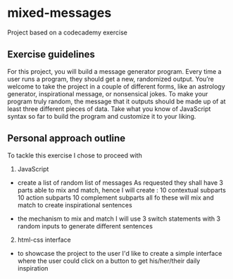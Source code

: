 # mixed-messages
Project based on a codecademy exercise

## Exercise guidelines

For this project, you will build a message generator program. Every time a user runs a program, they should get a new, randomized output. You’re welcome to take the project in a couple of different forms, like an astrology generator, inspirational message, or nonsensical jokes. To make your program truly random, the message that it outputs should be made up of at least three different pieces of data. Take what you know of JavaScript syntax so far to build the program and customize it to your liking.

## Personal approach outline

To tackle this exercise I chose to proceed with 

1. JavaScript 
+ create a list of random list of messages
As requested they shall have 3 parts able to mix and match, hence I will create :
10 contextual subparts
10 action subparts
10 complement subparts
all fo these will mix and match to create inspirational sentences

+ the mechanism to mix and match
I will use 3 switch statements with 3 random inputs to generate different sentences

2. html-css interface
+ to showcase the project to the user I'd like to create a simple interface where the user could click on a button to get his/her/their daily inspiration
